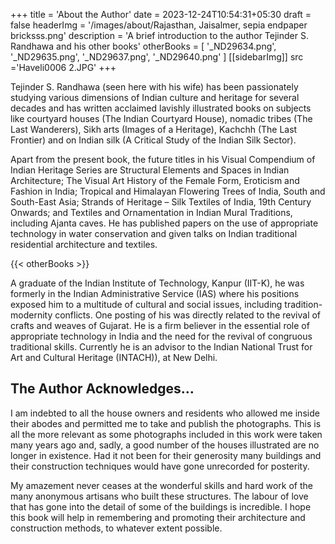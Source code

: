 +++
title = 'About the Author'
date = 2023-12-24T10:54:31+05:30
draft = false
headerImg = '/images/about/Rajasthan, Jaisalmer, sepia endpaper bricksss.png'
description = 'A brief introduction to the author Tejinder S. Randhawa and his other books'
otherBooks = [
    '_ND29634.png',
    '_ND29635.png',
    '_ND29637.png',
    '_ND29640.png'
]
[[sidebarImg]]
src ='Haveli0006 2.JPG'
+++

Tejinder S. Randhawa (seen here with his wife) has been passionately studying various dimensions of Indian culture and heritage for several decades and has written acclaimed lavishly illustrated books on subjects like courtyard houses (The Indian Courtyard House), nomadic tribes (The Last Wanderers), Sikh arts (Images of a Heritage), Kachchh (The Last Frontier) and on Indian silk (A Critical Study of the Indian Silk Sector).

Apart from the present book, the future titles in his Visual Compendium of Indian Heritage Series are Structural Elements and Spaces in Indian Architecture; The Visual Art History of the Female Form, Eroticism and Fashion in India; Tropical and Himalayan Flowering Trees of India, South and South-East Asia; Strands of Heritage – Silk Textiles of India, 19th Century Onwards; and Textiles and Ornamentation in Indian Mural Traditions, including Ajanta caves. He has published papers on the use of appropriate technology in water conservation and given talks on Indian traditional residential architecture and textiles.

{{< otherBooks >}}

A graduate of the Indian Institute of Technology, Kanpur (IIT-K), he was formerly in the Indian Administrative Service (IAS) where his positions exposed him to a multitude of cultural and social issues, including tradition-modernity conflicts. One posting of his was directly related to the revival of crafts and weaves of Gujarat. He is a firm believer in the essential role of appropriate technology in India and the need for the revival of congruous traditional skills. Currently he is an advisor to the Indian National Trust for Art and Cultural Heritage (INTACH)), at New Delhi.

## The Author Acknowledges&hellip;

I am indebted to all the house owners and residents who allowed me inside their abodes and permitted me to take and publish the photographs. This is all the more relevant as some photographs included in this work were taken many years ago and, sadly, a good number of the houses illustrated are no longer in existence. Had it not been for their generosity many buildings and their construction techniques would have gone unrecorded for posterity.

My amazement never ceases at the wonderful skills and hard work of the many anonymous artisans who built these structures. The labour of love that has gone into the detail of some of the buildings is incredible. I hope this book will help in remembering and promoting their architecture and construction methods, to whatever extent possible.
